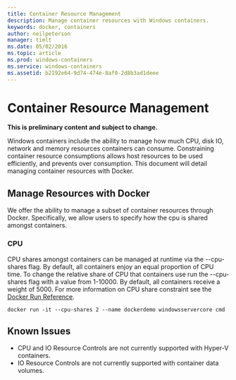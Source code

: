 ```yaml
---
title: Container Resource Management
description: Manage container resources with Windows containers.
keywords: docker, containers
author: neilpeterson
manager: timlt
ms.date: 05/02/2016
ms.topic: article
ms.prod: windows-containers
ms.service: windows-containers
ms.assetid: b2192e64-9d74-474e-8af0-2d8b3ad1deee
---
```


# Container Resource Management

**This is preliminary content and subject to change.** 

Windows containers include the ability to manage how much CPU, disk IO, network and memory resources containers can consume. Constraining container resource consumptions allows host resources to be used efficiently, and prevents over consumption. This document will detail managing container resources with Docker.

## Manage Resources with Docker 

We offer the ability to manage a subset of container resources through Docker. Specifically, we allow users to specify how the cpu is shared amongst containers. 

### CPU

CPU shares amongst containers can be managed at runtime via the --cpu-shares flag. By default, all containers enjoy an equal proportion of CPU time. To change the relative share of CPU that containers use run the --cpu-shares flag with a value from 1-10000. By default, all containers receive a weight of 5000. For more information on CPU share constraint see the [Docker Run Reference]( https://docs.docker.com/engine/reference/run/#cpu-share-constraint). 

```none 
docker run -it --cpu-shares 2 --name dockerdemo windowsservercore cmd
```

## Known Issues

- CPU and IO Resource Controls are not currently supported with Hyper-V containers.
- IO Resource Controls are not currently supported with container data volumes.